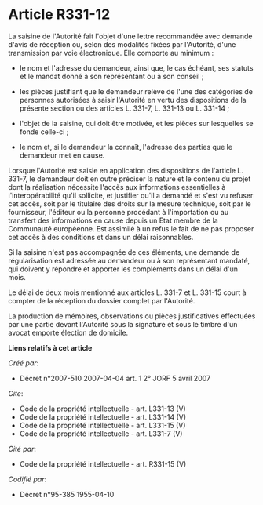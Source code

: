 # Article R331-12

La saisine de l'Autorité fait l'objet d'une lettre recommandée avec demande d'avis de réception ou, selon des modalités
fixées par l'Autorité, d'une transmission par voie électronique. Elle comporte au minimum :

- le nom et l'adresse du demandeur, ainsi que, le cas échéant, ses statuts et le mandat donné à son représentant ou à son
conseil ;

- les pièces justifiant que le demandeur relève de l'une des catégories de personnes autorisées à saisir l'Autorité en vertu
des dispositions de la présente section ou des articles L. 331-7, L. 331-13 ou L. 331-14 ;

- l'objet de la saisine, qui doit être motivée, et les pièces sur lesquelles se fonde celle-ci ;

- le nom et, si le demandeur la connaît, l'adresse des parties que le demandeur met en cause.

Lorsque l'Autorité est saisie en application des dispositions de l'article L. 331-7, le demandeur doit en outre préciser la
nature et le contenu du projet dont la réalisation nécessite l'accès aux informations essentielles à l'interopérabilité qu'il
sollicite, et justifier qu'il a demandé et s'est vu refuser cet accès, soit par le titulaire des droits sur la mesure
technique, soit par le fournisseur, l'éditeur ou la personne procédant à l'importation ou au transfert des informations en
cause depuis un Etat membre de la Communauté européenne. Est assimilé à un refus le fait de ne pas proposer cet accès à des
conditions et dans un délai raisonnables.

Si la saisine n'est pas accompagnée de ces éléments, une demande de régularisation est adressée au demandeur ou à son
représentant mandaté, qui doivent y répondre et apporter les compléments dans un délai d'un mois.

Le délai de deux mois mentionné aux articles L. 331-7 et L. 331-15 court à compter de la réception du dossier complet par
l'Autorité.

La production de mémoires, observations ou pièces justificatives effectuées par une partie devant l'Autorité sous la
signature et sous le timbre d'un avocat emporte élection de domicile.

**Liens relatifs à cet article**

_Créé par_:

  - Décret n°2007-510 2007-04-04 art. 1 2° JORF 5 avril 2007

_Cite_:

  - Code de la propriété intellectuelle - art. L331-13 (V)
  - Code de la propriété intellectuelle - art. L331-14 (V)
  - Code de la propriété intellectuelle - art. L331-15 (V)
  - Code de la propriété intellectuelle - art. L331-7 (V)

_Cité par_:

  - Code de la propriété intellectuelle - art. R331-15 (V)

_Codifié par_:

  - Décret n°95-385 1955-04-10
